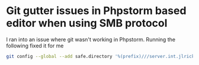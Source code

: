 # Git gutter issues in Phpstorm based editor when using SMB protocol

I ran into an issue where git wasn't working in Phpstorm. Running the following fixed it for me

```bash
git config --global --add safe.directory '%(prefix)///server.int.jlrickert.me/www/webroot/devel/project'
```
